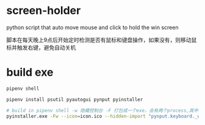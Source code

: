 # screen-holder

python script that auto move mouse and click to hold the win screen

脚本在每天晚上9点后开始定时检测是否有鼠标和键盘操作，如果没有，则移动鼠标并触发右键，避免自动关机

# build exe

```bash
pipenv shell

pipenv install psutil pyautogui pynput pyinstaller

# build in pipenv shell -w 隐藏控制台 -F 打包成一个exe，会有两个process,其中一个是pyinstaller的bootstrap进程
pyinstaller.exe -Fw --icon=icon.ico --hidden-import "pynput.keyboard._win32" --hidden-import "pynput.mouse._win32" ./screen-holder.py

```

